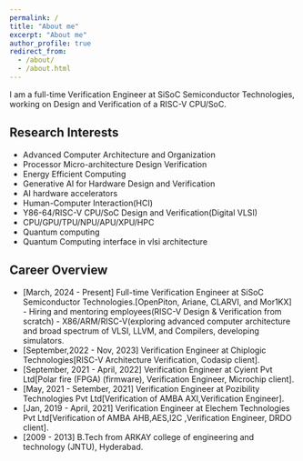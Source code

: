 ```yaml
---
permalink: /
title: "About me"
excerpt: "About me"
author_profile: true
redirect_from: 
  - /about/
  - /about.html
---
```


I am a full-time Verification Engineer at SiSoC Semiconductor Technologies, working on Design and Verification of a RISC-V CPU/SoC.

Research Interests
------------------
 - Advanced Computer Architecture and Organization
 - Processor Micro-architecture Design Verification
 - Energy Efficient Computing
 - Generative AI for Hardware Design and Verification
 - AI hardware accelerators
 - Human-Computer Interaction(HCI)
 - Y86-64/RISC-V CPU/SoC Design and Verification(Digital VLSI)
 - CPU/GPU/TPU/NPU/APU/XPU/HPC
 - Quantum computing
 - Quantum Computing interface in vlsi architecture
   

Career Overview
---------------
 - [March, 2024 - Present] Full-time Verification Engineer at SiSoC Semiconductor Technologies.[OpenPiton, Ariane, CLARVI, and Mor1KX]
         - Hiring and mentoring employees(RISC-V Design & Verification from scratch)
         - X86/ARM/RISC-V(exploring advanced computer architecture and broad spectrum of VLSI, LLVM, and Compilers, developing simulators. 
 - [September,2022 - Nov, 2023] Verification Engineer at Chiplogic Technologies[RISC-V Architecture Verification, Codasip client].
 -  [September, 2021 - April, 2022] Verification Engineer at Cyient Pvt Ltd[Polar fire (FPGA) (firmware), Verification Engineer, Microchip client].
 -  [May, 2021 - Setember, 2021] Verification Engineer at Pozibility Technologies Pvt Ltd[Verification of AMBA AXI,Verification Engineer].
 -  [Jan, 2019 - April, 2021] Verification Engineer at Elechem Technologies Pvt Ltd[Verification of AMBA AHB,AES,I2C ,Verification Engineer, DRDO client].
 - [2009 - 2013] B.Tech from ARKAY college of engineering and technology (JNTU), Hyderabad.
